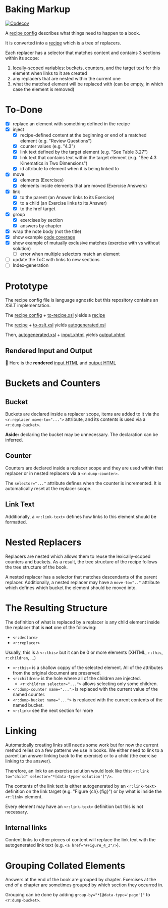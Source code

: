 # Baking Markup

[![Codecov](https://img.shields.io/codecov/c/github/philschatz/sink)](https://codecov.io/gh/philschatz/sink)

A [recipe config](./recipe-config.xml) describes what things need to happen to a book.

It is converted into a [recipe](./autogenerated-recipe.xml) which is a tree of replacers.

Each replacer has a selector that matches content and contains 3 sections within its scope:

1. locally-scoped variables: buckets, counters, and the target text for this element when links to it are created
1. any replacers that are nested within the current one
1. what the matched element will be replaced with (can be empty, in which case the element is removed)


# To-Done

- [x] replace an element with something defined in the recipe
- [x] inject
    - [x] recipe-defined content at the beginning or end of a matched element (e.g. "Review Questions")
    - [x] counter values (e.g. "4.3")
    - [x] link text defined by the target element (e.g. "See Table 3.27")
    - [x] link text that contains text within the target element (e.g. "See 4.3 Kinematics in Two Dimensions")
    - [x] id attribute to element when it is being linked to
- [x] move
    - [x] elements (Exercises)
    - [x] elements inside elements that are moved (Exercise Answers)
- [x] link
    - [x] to the parent (an Answer links to its Exercise)
    - [x] to a child (an Exercise links to its Answer)
    - [x] to the href target
- [x] group 
    - [x] exercises by section
    - [x] answers by chapter
- [x] wrap the note body (not the title)
- [x] show example [code coverage](https://codecov.io/gh/philschatz/sink)
- [x] show example of mutually exclusive matches (exercise with vs without solution)
    - [ ] error when multiple selectors match an element
- [ ] update the ToC with links to new sections
- [ ] Index-generation

# Prototype

The recipe config file is language agnostic but this repository contains an XSLT implementation.

The [recipe config](./recipe-config.xml) + [to-recipe.xsl](./to-recipe.xsl) yields a [recipe](./autogenerated-recipe.xml)

The [recipe](./autogenerated-recipe.xml) + [to-xslt.xsl](./to-xslt.xsl) yields [autogenerated.xsl](./autogenerated.xsl)

Then, [autogenerated.xsl](./autogenerated.xsl) + [input.xhtml](./input.xhtml) yields [output.xhtml](./output.xhtml)


## Rendered Input and Output

:memo: Here is the **rendered** [input HTML](https://philschatz.com/sink/output.xhtml) and [output HTML](https://philschatz.com/sink/output.xhtml)


# Buckets and Counters

## Bucket

Buckets are declared inside a replacer scope,
items are added to it via the `<r:replacer move-to="...">` attribute,
and its contents is used via a `<r:dump-bucket>`.

**Aside:** declaring the bucket may be unnecessary. The declaration can be inferred.


## Counter

Counters are declared inside a replacer scope and they are
used within that replacer or in nested replacers via a `<r:dump-counter>`.

The `selector="..."` attribute defines when the counter is incremented.
It is automatically reset at the replacer scope.


## Link Text

Additionally, a `<r:link-text>` defines how links to this element should be formatted. 


# Nested Replacers

Replacers are nested which allows them to reuse the lexically-scoped counters and buckets.
As a result, the tree structure of the recipe follows the tree structure of the book.

A nested replacer has a selector that matches descendants of the parent replacer.
Additionally, a nested replacer may have a `move-to=".."` attribute which
defines which bucket the element should be moved into.



# The Resulting Structure

The definition of what is replaced by a replacer is any child 
element inside the replacer that is **not** one of the following:

- `<r:declare>`
- `<r:replacer>`


Usually, this is a `<r:this>` but it can be 0 or more elements (XHTML, `r:this`, `r:children`, ...)

- `<r:this>` is a shallow coppy of the selected element. All of the attributes from the original document are preserved.
- `<r:children>` is the hole where all of the children are injected.
    - `<r:children selector="...">` allows selecting only some children.
- `<r:dump-counter name="...">` is replaced with the current value of the named counter.
- `<r:dump-bucket name="...">` is replaced with the current contents of the named bucket.
- `<r:link>` see the next section for more


# Linking

Automatically creating links still needs some work but for now the current method relies on a few patterns we use in books. We either need to link to a parent (an answer linking back to the exercise) or to a child (the exercise linking to the answer).

Therefore, an link to an exercise solution would look like this: `<r:link to="child" selector="*[data-type='solution']"/>`.

The contents of the link text is either autogenerated by an `<r:link-text>` definition on the link target (e.g. "Figure {ch}.{fig}")
or by what is inside the `<r:link>` element.

Every element may have an `<r:link-text>` definition but this is not necessary.

## Internal links

Content links to other pieces of content will replace the link text with the autogenerated link text (e.g. `<a href="#Figure_4_3"/>`).


# Grouping Collated Elements

Answers at the end of the book are grouped by chapter. Exercises at the end of a chapter are sometimes grouped by which section they occurred in.

Grouping can be done by adding `group-by="*[@data-type='page']"` to `<r:dump-bucket>`.
